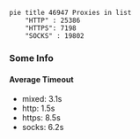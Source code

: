 
```mermaid
pie title 46947 Proxies in list
    "HTTP" : 25386
    "HTTPS": 7198
    "SOCKS" : 19802
```

### Some Info
#### Average Timeout

- mixed: 3.1s
- http: 1.5s
- https: 8.5s
- socks: 6.2s